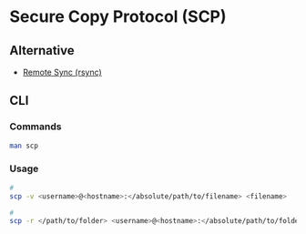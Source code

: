# Secure Copy Protocol (SCP)

## Alternative

- [Remote Sync (rsync)](/rsync.md)

## CLI

### Commands

```sh
man scp
```

### Usage

```sh
#
scp -v <username>@<hostname>:</absolute/path/to/filename> <filename>

#
scp -r </path/to/folder> <username>@<hostname>:</absolute/path/to/folder>
```

<!--
#
scp -o ProxyJump=<username>@<hostname> <filename> <username>@<hostname>:</absolute/path/to/filename>

# Output TTY
echo 'hello' > /dev/tty

echo "$(scp <username>@<hostname>:</absolute/path/to/file> /dev/tty &> /dev/null)"
-->

<!--
https://www.urbaninsight.com/article/running-scp-through-ssh-tunnel
-->
